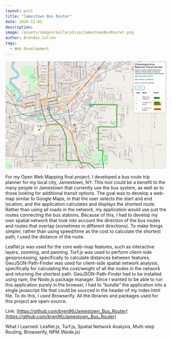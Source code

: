```yaml
---
layout: post
title: "Jamestown Bus Router"
date: 2020-12-01
description:
image: /assets/images/GallerySize/JamestownBusRouter.png
author: Brendan Cullen
tags:
  - Web Development
---
```

![](/assets/images/OriginalSize/JamestownBusRouter.png)

For my Open Web Mapping final project, I developed a bus route trip planner for my local city, Jamestown, NY. This tool could be a benefit to the many people in Jamestown that currently use the bus system, as well as to those looking for additional transit options. The goal was to develop a web-map similar to Google Maps, in that the user selects the start and end location, and the application calculates and displays the shortest route. Rather than using all roads in the network, my application would use just the routes connecting the bus stations. Because of this, I had to develop my own spatial network that took into account the direction of the bus routes and routes that overlap (sometimes in different directions). To make things simpler, rather than using speed/time as the cost to calculate the shortest path, I used the distance of the route.

Leaflet.js was used for the core web-map features, such as interactive layers, zooming, and panning. Turf.js was used to perform client-side geoprocessing, specifically to calculate distances between features. GeoJSON-Path-Finder was used for client-side spatial network analysis, specifically for calculating the cost/weight of all the nodes in the network and returning the shortest path. GeoJSON-Path-Finder had to be installed using npm, the Node.js package manager. Since I wanted to be able to run this application purely in the browser, I had to “bundle” the application into a single javascript file that could be sourced in the header of my index.html file. To do this, I used Browserify. All the libraries and packages used for this project are open-source.

Link: [https://github.com/bren96/Jamestown_Bus_Router](https://github.com/bren96/Jamestown_Bus_Router)

What I Learned: Leaflet.js, Turf.js, Spatial Network Analysis, Multi-step Routing, Browserify, NPM (Node.js)
